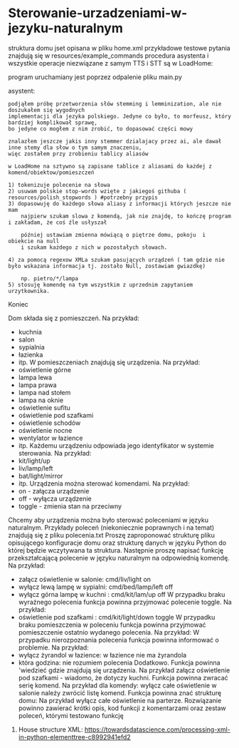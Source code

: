 # Sterowanie-urzadzeniami-w-jezyku-naturalnym

struktura domu jset opisana w pliku home.xml
przykładowe testowe pytania znajdują się w resources/example_commands
procedura asystenta i wszystkie operacje niezwiązane z samym TTS i STT są w LoadHome:

program uruchamiany jest poprzez odpalenie pliku main.py

asystent:
    
    podjąłem próbę przetworzenia słów stemming i lemminization, ale nie doszukałem się wygodnych 
    implementacji dla jezyka polskiego. Jedyne co było, to morfeusz, który bardziej komplikował sprawę,
    bo jedyne co mogłem z nim zrobić, to dopasować części mowy
    
    znalazłem jeszcze jakis inny stemmer dzialajacy przez ai, ale dawał inne stemy dla słow o tym samym znaczeniu,
    więc zostałem przy zrobieniu tablicy aliasów

    w LoadHome na sztywno są zapisane tablice z aliasami do każdej z komend/obiektow/pomieszczeń

    1) tokenizuje polecenie na słowa
    2) usuwam polskie stop-words wzięte z jakiegoś githuba ( resources/polish_stopwords ) #potrzebny przypis
    3) dopasowuję do każdego słowa aliasy z informacji których jeszcze nie mam
        najpierw szukam slowa z komendą, jak nie znajdę, to kończę program i zakładam, że coś źle usłyszał
    
        później ustawiam zmienna mówiącą o piętrze domu, pokoju  i obiekcie na null
        i szukam każdego z nich w pozostałych słowach.
        
    4) za pomocą regexow XMLa szukam pasujących urządzeń ( tam gdzie nie było wskazana informacja tj. zostało Null, zostawiam gwiazdkę)

        np. pietro/*/lampa
    5) stosuję komendę na tym wszystkim z uprzednim zapytaniem urzytkownika.

Koniec


Dom składa się z pomieszczeń. Na przykład:
- kuchnia
- salon
- sypialnia
- łazienka
- itp.
W pomieszczeniach znajdują się urządzenia. Na przykład:
- oświetlenie górne
- lampa lewa
- lampa prawa
- lampa nad stołem
- lampa na oknie
- oświetlenie sufitu
- oświetlenie pod szafkami
- oświetlenie schodów
- oświetlenie nocne
- wentylator w łazience
- itp.
Każdemu urządzeniu odpowiada jego identyfikator w systemie sterowania. Na przykład:
- kit/light/up
- liv/lamp/left
- bat/light/mirror
- itp.
Urządzenia można sterować komendami. Na przykład:
- on - załącza urządzenie
- off - wyłącza urządzenie
- toggle - zmienia stan na przeciwny

Chcemy aby urządzenia można było sterować poleceniami w języku naturalnym.
Przykłady poleceń (niekoniecznie poprawnych i na temat) znajdują się z pliku polecenia.txt
Proszę zaproponować strukturę pliku opisującego konfiguracje domu oraz strukturę danych
w języku Python do której będzie wczytywana ta struktura. Następnie proszę napisać funkcję
przekształcającą polecenie w języku naturalnym na odpowiednią komendę. Na przykład:
- załącz oświetlenie w salonie: cmd/liv/light on
- wyłącz lewą lampę w sypialni: cmd/bed/lamp/left off
- wyłącz górna lampę w kuchni : cmd/kit/lam/up off
W przypadku braku wyraźnego polecenia funkcja powinna przyjmować polecenie toggle. Na
przykład:
- oświetlenie pod szafkami : cmd/kit/light/down toggle
W przypadku braku pomieszczenia w poleceniu funkcja powinna przyjmować pomieszczenie
ostatnio wydanego polecenia. Na przykład:
W przypadku nierozpoznania polecenia funkcja powinna informować o problemie. Na
przykład:
- wyłącz żyrandol w łazience: w łazience nie ma żyrandola
- która godzina: nie rozumiem polecenia
Dodatkowo.
Funkcja powinna 'wiedzieć gdzie znajdują się urządzenia. Na przykład załącz oświetlenie
pod szafkami - wiadomo, że dotyczy kuchni.
Funkcja powinna zwracać serię komend. Na przykład dla komendy: wyłącz całe oświetlenie w
salonie należy zwrócić listę komend.
Funkcja powinna znać strukturę domu: Na przykład wyłącz całe oświetlenie na parterze.
Rozwiązanie powinno zawierać krótki opis, kod funkcji z komentarzami oraz zestaw poleceń,
którymi testowano funkcję


1. House structure XML:
https://towardsdatascience.com/processing-xml-in-python-elementtree-c8992941efd2